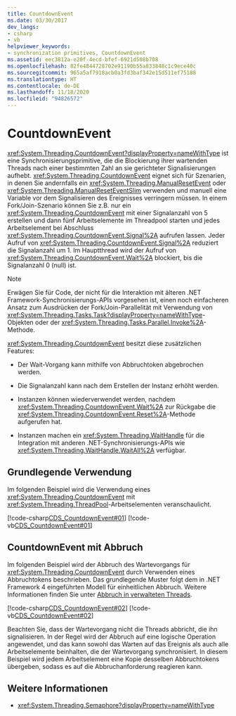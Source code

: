 ```yaml
---
title: CountdownEvent
ms.date: 03/30/2017
dev_langs:
- csharp
- vb
helpviewer_keywords:
- synchronization primitives, CountdownEvent
ms.assetid: eec3812a-e20f-4ecd-bfef-6921d508b708
ms.openlocfilehash: 82fe4844728702e91190b55a833848c1c9ece40c
ms.sourcegitcommit: 965a5af7918acb0a3fd3baf342e15d511ef75188
ms.translationtype: HT
ms.contentlocale: de-DE
ms.lasthandoff: 11/18/2020
ms.locfileid: "94826572"
---
```

# <a name="countdownevent"></a>CountdownEvent

<xref:System.Threading.CountdownEvent?displayProperty=nameWithType> ist eine Synchronisierungsprimitive, die die Blockierung ihrer wartenden Threads nach einer bestimmten Zahl an sie gerichteter Signalisierungen aufhebt. <xref:System.Threading.CountdownEvent> eignet sich für Szenarien, in denen Sie andernfalls ein <xref:System.Threading.ManualResetEvent> oder <xref:System.Threading.ManualResetEventSlim> verwenden und manuell eine Variable vor dem Signalisieren des Ereignisses verringern müssen. In einem Fork/Join-Szenario können Sie z.B. nur ein <xref:System.Threading.CountdownEvent> mit einer Signalanzahl von 5 erstellen und dann fünf Arbeitselemente im Threadpool starten und jedes Arbeitselement bei Abschluss <xref:System.Threading.CountdownEvent.Signal%2A> aufrufen lassen. Jeder Aufruf von <xref:System.Threading.CountdownEvent.Signal%2A> reduziert die Signalanzahl um 1. Im Hauptthread wird der Aufruf von <xref:System.Threading.CountdownEvent.Wait%2A> blockiert, bis die Signalanzahl 0 (null) ist.  
  
> [!NOTE]
> Erwägen Sie für Code, der nicht für die Interaktion mit älteren .NET Framework-Synchronisierungs-APIs vorgesehen ist, einen noch einfacheren Ansatz zum Ausdrücken der Fork/Join-Parallelität mit Verwendung von <xref:System.Threading.Tasks.Task?displayProperty=nameWithType>-Objekten oder der <xref:System.Threading.Tasks.Parallel.Invoke%2A>-Methode.  
  
 <xref:System.Threading.CountdownEvent> besitzt diese zusätzlichen Features:  
  
- Der Wait-Vorgang kann mithilfe von Abbruchtoken abgebrochen werden.  
  
- Die Signalanzahl kann nach dem Erstellen der Instanz erhöht werden.  
  
- Instanzen können wiederverwendet werden, nachdem <xref:System.Threading.CountdownEvent.Wait%2A> zur Rückgabe die <xref:System.Threading.CountdownEvent.Reset%2A>-Methode aufgerufen hat.  
  
- Instanzen machen ein <xref:System.Threading.WaitHandle> für die Integration mit anderen .NET-Synchronisierungs-APIs wie <xref:System.Threading.WaitHandle.WaitAll%2A> verfügbar.  
  
## <a name="basic-usage"></a>Grundlegende Verwendung  
 Im folgenden Beispiel wird die Verwendung eines <xref:System.Threading.CountdownEvent> mit <xref:System.Threading.ThreadPool>-Arbeitselementen veranschaulicht.  
  
 [!code-csharp[CDS_CountdownEvent#01](../../../samples/snippets/csharp/VS_Snippets_Misc/cds_countdownevent/cs/countdownevent.cs#01)]
 [!code-vb[CDS_CountdownEvent#01](../../../samples/snippets/visualbasic/VS_Snippets_Misc/cds_countdownevent/vb/module1.vb#01)]  
  
## <a name="countdownevent-with-cancellation"></a>CountdownEvent mit Abbruch  
 Im folgenden Beispiel wird der Abbruch des Wartevorgangs für <xref:System.Threading.CountdownEvent> durch Verwenden eines Abbruchtokens beschrieben. Das grundlegende Muster folgt dem in .NET Framework 4 eingeführten Modell für einheitlichen Abbruch. Weitere Informationen finden Sie unter [Abbruch in verwalteten Threads](cancellation-in-managed-threads.md).  
  
 [!code-csharp[CDS_CountdownEvent#02](../../../samples/snippets/csharp/VS_Snippets_Misc/cds_countdownevent/cs/countdownevent.cs#02)]
 [!code-vb[CDS_CountdownEvent#02](../../../samples/snippets/visualbasic/VS_Snippets_Misc/cds_countdownevent/vb/canceleventwait.vb#02)]  
  
 Beachten Sie, dass der Wartevorgang nicht die Threads abbricht, die ihn signalisieren. In der Regel wird der Abbruch auf eine logische Operation angewendet, und das kann sowohl das Warten auf das Ereignis als auch alle Arbeitselemente beinhalten, die der Wartevorgang synchronisiert. In diesem Beispiel wird jedem Arbeitselement eine Kopie desselben Abbruchtokens übergeben, sodass es auf die Abbruchanforderung reagieren kann.  
  
## <a name="see-also"></a>Weitere Informationen

- <xref:System.Threading.Semaphore?displayProperty=nameWithType>
